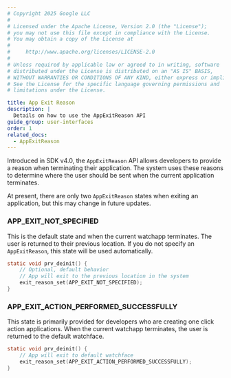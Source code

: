 ```yaml
---
# Copyright 2025 Google LLC
#
# Licensed under the Apache License, Version 2.0 (the "License");
# you may not use this file except in compliance with the License.
# You may obtain a copy of the License at
#
#     http://www.apache.org/licenses/LICENSE-2.0
#
# Unless required by applicable law or agreed to in writing, software
# distributed under the License is distributed on an "AS IS" BASIS,
# WITHOUT WARRANTIES OR CONDITIONS OF ANY KIND, either express or implied.
# See the License for the specific language governing permissions and
# limitations under the License.

title: App Exit Reason
description: |
  Details on how to use the AppExitReason API
guide_group: user-interfaces
order: 1
related_docs:
  - AppExitReason
---
```


Introduced in SDK v4.0, the ``AppExitReason`` API allows developers to provide a
reason when terminating their application. The system uses these reasons to
determine where the user should be sent when the current application terminates.

At present, there are only two ``AppExitReason`` states when exiting an application, but this may change in future updates.

### APP_EXIT_NOT_SPECIFIED

This is the default state and when the current watchapp terminates. The user is
returned to their previous location. If you do not specify an ``AppExitReason``,
this state will be used automatically.

```c
static void prv_deinit() {
    // Optional, default behavior
    // App will exit to the previous location in the system
    exit_reason_set(APP_EXIT_NOT_SPECIFIED);
}
```

### APP_EXIT_ACTION_PERFORMED_SUCCESSFULLY

This state is primarily provided for developers who are creating one click
action applications. When the current watchapp terminates, the user is returned
to the default watchface.

```c
static void prv_deinit() {
    // App will exit to default watchface
    exit_reason_set(APP_EXIT_ACTION_PERFORMED_SUCCESSFULLY);
}
```
